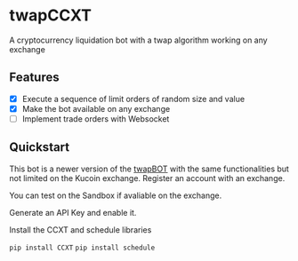 # twapCCXT
A cryptocurrency liquidation bot with a twap algorithm working on any exchange

## Features

- [x] Execute a sequence of limit orders of random size and value
- [x] Make the bot available on any exchange
- [ ] Implement trade orders with Websocket

## Quickstart
This bot is a newer version of the [twapBOT](https://github.com/Yogalholic/twapBOT) with the same functionalities but not limited on the Kucoin exchange.
Register an account with an exchange.

You can test on the Sandbox if avaliable on the exchange.

Generate an API Key and enable it.

Install the CCXT and schedule libraries

```pip install CCXT```
```pip install schedule```
